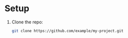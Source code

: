 # Setup

1. Clone the repo:
   ```bash
   git clone https://github.com/example/my-project.git
   ```
